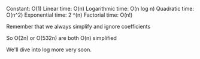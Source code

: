 Constant: O(1)
Linear time: O(n)
Logarithmic time: O(n log n)
Quadratic time: O(n^2)
Exponential time: 2 ^(n)
Factorial time: O(n!)


Remember that we always simplify and ignore coefficients

So O(2n)  or  O(532n) are both O(n) simplified

We'll dive into log more very soon.
